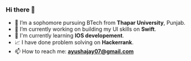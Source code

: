 ### Hi there 👋


- 🔭 I’m a sophomore pursuing BTech from **Thapar University**, Punjab.
- 🌱 I’m currently working on building my UI skills on **Swift**.
- 🔭 I'm currently learning __IOS developement__.
- 📈 I have done problem solving on **Hackerrank**.
- 📫 How to reach me: **ayushajay07@gmail.com**



